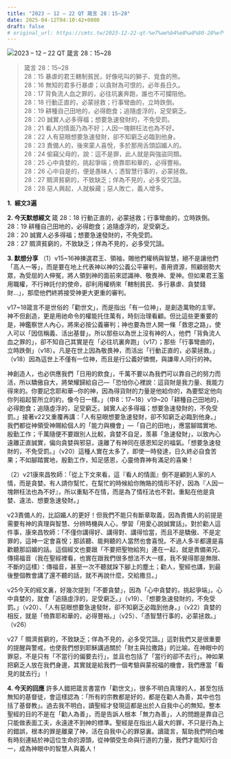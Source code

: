 ```yaml
---
title: "2023 – 12 – 22 QT 箴言 28：15~28"
date: 2025-04-12T04:10:42+0800
draft: false
# original_url: https://cmtc.tw/2023-12-22-qt-%e7%ae%b4%e8%a8%80-28%ef%bc%9a1528
---
```


![2023 – 12 – 22 QT 箴言 28：15\~28](/images/qt.jpg  "2023 – 12 – 22 QT 箴言 28：15\~28")

> 箴言 28：15\~28  
> 28：15 暴虐的君王轄制貧民，好像吼叫的獅子、覓食的熊。  
> 28：16 無知的君多行暴虐；以貪財為可恨的，必年長日久。  
> 28：17 背負流人血之罪的，必往坑裏奔跑，誰也不可攔阻他。  
> 28：18 行動正直的，必蒙拯救；行事彎曲的，立時跌倒。  
> 28：19 耕種自己田地的，必得飽食；追隨虛浮的，足受窮乏。  
> 28：20 誠實人必多得福；想要急速發財的，不免受罰。  
> 28：21 看人的情面乃為不好；人因一塊餅枉法也為不好。  
> 28：22 人有惡眼想要急速發財，卻不知窮乏必臨到他身。  
> 28：23 責備人的，後來蒙人喜悅，多於那用舌頭諂媚人的。  
> 28：24 偷竊父母的，說：這不是罪，此人就是與強盜同類。  
> 28：25 心中貪婪的，挑起爭端；倚靠耶和華的，必得豐裕。  
> 28：26 心中自是的，便是愚昧人；憑智慧行事的，必蒙拯救。  
> 28：27 賙濟貧窮的，不致缺乏；佯為不見的，必多受咒詛。  
> 28：28 惡人興起，人就躲藏；惡人敗亡，義人增多。

**1.  經文3遍**

**2. 今天默想經文**
箴 28：18 行動正直的，必蒙拯救；行事彎曲的，立時跌倒。  
28：19 耕種自己田地的，必得飽食；追隨虛浮的，足受窮乏。  
28：20 誠實人必多得福；想要急速發財的，不免受罰。  
28：27 賙濟貧窮的，不致缺乏；佯為不見的，必多受咒詛。

**3. 默想分享**
（1）v15\~16神揀選君王、領袖，賜他們權柄與智慧，絕不是讓他們「高人一等」，而是要在地上代表神以神的公義公平審判，善用資源，照顧弱勢大眾，為受屈的人伸冤，將人領到神的面前來認識神、敬畏神、愛神。但如果君王濫用職權，不行神託付的使命，卻利用權柄來「轄制貧民、多行暴虐、貪婪錢財…」，那麼他們終將接受神更大更重的審判。

v17\~18箴言不是世俗的「勸世文」，而是指出「有一位神」，是創造萬物的主宰。神不但創造，更是用祂命令的權能托住萬有，時刻治理看顧。但比這些更重要的是，神鑑察世人內心，將來必按公義審判；神也要為世人開一條「救恩之路」，使人可以「因信稱義、活出基督」。所以那些以為世上沒有神的人，他們「背負流人血之罪的」，卻不知自己其實是在「必往坑裏奔跑」（v17）；那些「行事彎曲的，立時跌倒」（v18）。凡是在世上因為敬畏神，而活出「行動正直的，必蒙拯救。」（v18）因為這世上不僅有一位神，而且是行公義好憐憫，與謙卑人同行的神。

神創造人，也必供應我們「日用的飲食」，千萬不要以為我們可以靠自己的努力而活，所以驕傲自大，將榮耀歸給自己—「恐怕你心裡說：這貨財是我力量、我能力得來的。你要記念耶和華─你的神，因為得貨財的力量是他給你的，為要堅定他向你列祖起誓所立的約，像今日一樣。」（申8：17\~18）v19\~20「耕種自己田地的，必得飽食；追隨虛浮的，足受窮乏。誠實人必多得福；想要急速發財的，不免受罰。」接著v22又重覆再講：「人有惡眼想要急速發財，卻不知窮乏必臨到他身。」我們都從神領受神賜給個人的「能力與機會」—「自己的田地」，應當腳踏實地、殷勤工作；千萬隨便不要跟別人比較，貪婪不自足，羡慕「急速發財」，以致內心遠離正直誠實，偏向貪婪與邪惡，遠離了有神同在感恩知足的福氣。「想要急速發財的，不免受罰。」（v20）這種人實在太多了，即使一時發達，日久終必自食苦果；不如腳踏實地，殷勤工作，知足感恩，心靈倚靠神有滿足的喜樂！

（2）v21康來昌牧師：「從上下文來看，這『看人的情面』倒不是顧到人家的人情，而是貪婪。有人請你幫忙，在幫忙的時候給你賄賂的情形不好，因為『人因一塊餅枉法也為不好』，所以重點不在情，而是為了情枉法也不對。重點在他是貪婪、違法、想要急速發財。」

v23責備人的，比諂媚人的更好！但我們不能只有斷章取義，因為責備人的前提是需要有神的真理與智慧、分辨時機與人心，學習「用愛心說誠實話」。對於勸人這件事，康來昌牧師：「不僅你講得好、講得對、講得恰當，而且不是驕傲、不是定罪的，這神一定會喜悅；那該聽、能夠聽的人當然也會喜悅。不過人多半都還是喜歡聽那諂媚的話。這個經文也要跟「不要把聖物給狗」連在一起，就是責備弟兄、傳揚福音（我在聖經裡看，也實在跟我們很多想法不大一樣，我不覺得那是無限、不斷的這樣）：傳福音，甚至一次不聽就跺下腳上的塵土；勸人，聖經也講，到最後整個教會講了還不聽的話，就不再說什麼，交給撒旦。」

v25今天的經文裏，好幾次提到「不要貪婪」，因為「心中貪婪的，挑起爭端」。心中貪婪的，就會「追隨虛浮的，足受窮乏。」（v19）、「想要急速發財的，不免受罰。」（v20）、「人有惡眼想要急速發財，卻不知窮乏必臨到他身。」（v22）貪婪的相反，就是「倚靠耶和華的，必得豐裕。」（v25）、「憑智慧行事的，必蒙拯救。」（v26）

v27「 賙濟貧窮的，不致缺乏；佯為不見的，必多受咒詛。」這對我們又是很重要的提醒與警戒，也使我們想到耶穌講過關於「財主與拉撒路」的比喻。在神眼中的罪惡，不是只有「不當行的偏要去行」，並且也包括了「當行的卻不去行」。神如果把窮乏人放在我們身邊，其實就是給我們一個考驗與蒙祝福的機會，我們應當「看見的就去行」！

**4. 今天的回應**
許多人錯把箴言書當作「勸世文」，很多不明白真理的人，甚至包括無知的基督徒，會這樣認為：「所有的宗教都是好的，都是在勸人為善，其中也包括了基督教」。過去我不明白，讀聖經才發現這都是出於人自我中心的無知。整本聖經的目的不是在「勸人為善」，而是告訴人根本「無力為善」，人的問題是靠自己只能做表面工夫，永遠達不到神的標準。聖經是在指出人最大的罪，不只是行為上的錯誤，根本的罪是離棄了神，活在自我中心的罪惡裏。讀箴言，幫助我們明白唯有時刻連結於神這位生命的源頭，從神領受生命與行道的力量，我們才能知行合一，成為神眼中的智慧人與義人！
